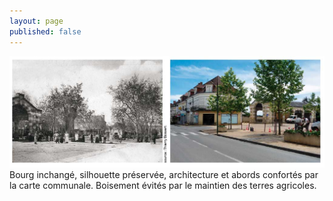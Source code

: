 ```yaml
---
layout: page
published: false
---
```


![Mauzens et Miremont](/data/images/9/histoire/P20_03.jpg)
Bourg inchangé, silhouette préservée, architecture et abords confortés par la carte communale. Boisement évités par le maintien des terres agricoles.